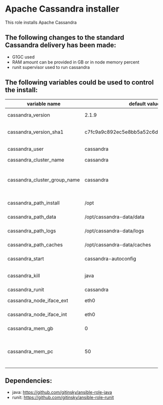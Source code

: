 # Apache Cassandra installer

This role installs Apache Cassandra

## The following changes to the standard Cassandra delivery has been made:

* G1GC used
* RAM amount can be provided in GB or in node memory percent
* runit supervisor used to run cassandra

## The following variables could be used to control the install:

variable name | default value | comment
------------- | ------------- | -------
cassandra_version | 2.1.9 | version to be installed
cassandra_version_sha1 | c7fc9a9c892ec5e8bb5a52c6d15cb89234418e04 | SHA1 checksum to check the downloaded file
cassandra_user | cassandra | user the cassandra will be running with
cassandra_cluster_name | cassandra | cluster name
cassandra_cluster_group_name | cassandra | the name on the inventory group contains the cluster hosts. used to get seeds addresses
cassandra_path_install | /opt | path the cassanda will be installed
cassandra_path_data | /opt/cassandra-data/data | path the cassanda will store data
cassandra_path_logs | /opt/cassandra-data/logs | path the cassanda will store logs
cassandra_path_caches | /opt/cassandra-data/caches | path the cassanda will store caches
cassandra_start | cassandra-autoconfig | cassandra start script
cassandra_kill | java | program to be killed to restart cassandra
cassandra_runit | cassandra | runit service name
cassandra_node_iface_ext | eth0 | external network interface name
cassandra_node_iface_int | eth0 | internal network interface name
cassandra_mem_gb | 0 | RAM available to cassandra in GB
cassandra_mem_pc | 50 | RAM available to cassandra in percent. Ignored if cassandra_mem_gb provided

## Dependencies:

* java: https://github.com/gitinsky/ansible-role-java
* runit: https://github.com/gitinsky/ansible-role-runit


